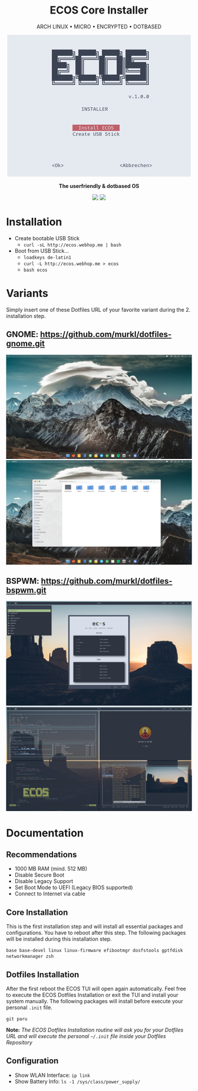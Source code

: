 <h1 align="center">ECOS Core Installer</h1>

<div align="center">
  <p>ARCH LINUX • MICRO • ENCRYPTED • DOTBASED</p>

  <p>
  <img src="https://raw.githubusercontent.com/murkl/ecos/master/web/ecos.png" />
  </p>

  <p><b>The userfriendly & dotbased OS</b></p>
  <p>
    <img src="https://img.shields.io/badge/MAINTAINED-YES-green?style=for-the-badge">
    <img src="https://img.shields.io/badge/LICENSE-MIT-blue?style=for-the-badge">
  </p>
</div>

# Installation

- Create bootable USB Stick
  - `curl -sL http://ecos.webhop.me | bash`
- Boot from USB Stick...
  - `loadkeys de-latin1`
  - `curl -L http://ecos.webhop.me > ecos`
  - `bash ecos`

# Variants

Simply insert one of these Dotfiles URL of your favorite variant during the 2. installation step.

## GNOME: https://github.com/murkl/dotfiles-gnome.git

  <p>
  <img src="https://raw.githubusercontent.com/murkl/ecos/master/web/gnome-01.png">
    <img src="https://raw.githubusercontent.com/murkl/ecos/master/web/gnome-02.png">
  </p>

## BSPWM: https://github.com/murkl/dotfiles-bspwm.git

  <p>
  <img src="https://raw.githubusercontent.com/murkl/ecos/master/web/bspwm-01.png">
    <img src="https://raw.githubusercontent.com/murkl/ecos/master/web/bspwm-02.png">
  </p>

# Documentation

## Recommendations

- 1000 MB RAM (mind. 512 MB)
- Disable Secure Boot
- Disable Legacy Support
- Set Boot Mode to UEFI (Legacy BIOS supported)
- Connect to Internet via cable

## Core Installation

This is the first installation step and will install all essential packages and configurations. You have to reboot after this step. The following packages will be installed during this installation step.

```
base base-devel linux linux-firmware efibootmgr dosfstools gptfdisk networkmanager zsh
```

## Dotfiles Installation

After the first reboot the ECOS TUI will open again automatically. Feel free to execute the ECOS Dotfiles Installation or exit the TUI and install your system manually. The following packages will install before execute your personal `.init` file.

```
git paru
```

**Note:** _The ECOS Dotfiles Installation routine will ask you for your Dotfiles URL and will execute the personal `~/.init` file inside your Dotfiles Repository_

## Configuration

- Show WLAN Interface: `ip link`
- Show Battery Info: `ls -1 /sys/class/power_supply/`
